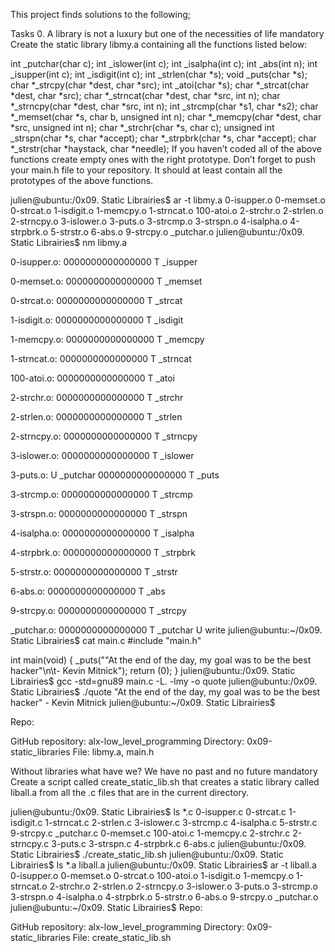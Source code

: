 This project finds solutions to the following;



Tasks 0. A library is not a luxury but one of the necessities of life mandatory Create the static library libmy.a containing all the functions listed below:



int _putchar(char c); int _islower(int c); int _isalpha(int c); int _abs(int n); int _isupper(int c); int _isdigit(int c); int _strlen(char *s); void _puts(char *s); char *_strcpy(char *dest, char *src); int _atoi(char *s); char *_strcat(char *dest, char *src); char *_strncat(char *dest, char *src, int n); char *_strncpy(char *dest, char *src, int n); int _strcmp(char *s1, char *s2); char *_memset(char *s, char b, unsigned int n); char *_memcpy(char *dest, char *src, unsigned int n); char *_strchr(char *s, char c); unsigned int _strspn(char *s, char *accept); char *_strpbrk(char *s, char *accept); char *_strstr(char *haystack, char *needle); If you haven’t coded all of the above functions create empty ones with the right prototype. Don’t forget to push your main.h file to your repository. It should at least contain all the prototypes of the above functions.



julien@ubuntu:/0x09. Static Librairies$ ar -t libmy.a 0-isupper.o 0-memset.o 0-strcat.o 1-isdigit.o 1-memcpy.o 1-strncat.o 100-atoi.o 2-strchr.o 2-strlen.o 2-strncpy.o 3-islower.o 3-puts.o 3-strcmp.o 3-strspn.o 4-isalpha.o 4-strpbrk.o 5-strstr.o 6-abs.o 9-strcpy.o _putchar.o julien@ubuntu:/0x09. Static Librairies$ nm libmy.a



0-isupper.o: 0000000000000000 T _isupper



0-memset.o: 0000000000000000 T _memset



0-strcat.o: 0000000000000000 T _strcat



1-isdigit.o: 0000000000000000 T _isdigit



1-memcpy.o: 0000000000000000 T _memcpy



1-strncat.o: 0000000000000000 T _strncat



100-atoi.o: 0000000000000000 T _atoi



2-strchr.o: 0000000000000000 T _strchr



2-strlen.o: 0000000000000000 T _strlen



2-strncpy.o: 0000000000000000 T _strncpy



3-islower.o: 0000000000000000 T _islower



3-puts.o: U _putchar 0000000000000000 T _puts



3-strcmp.o: 0000000000000000 T _strcmp



3-strspn.o: 0000000000000000 T _strspn



4-isalpha.o: 0000000000000000 T _isalpha



4-strpbrk.o: 0000000000000000 T _strpbrk



5-strstr.o: 0000000000000000 T _strstr



6-abs.o: 0000000000000000 T _abs



9-strcpy.o: 0000000000000000 T _strcpy



_putchar.o: 0000000000000000 T _putchar U write julien@ubuntu:~/0x09. Static Librairies$ cat main.c #include "main.h"



int main(void) { _puts(""At the end of the day, my goal was to be the best hacker"\n\t- Kevin Mitnick"); return (0); } julien@ubuntu:/0x09. Static Librairies$ gcc -std=gnu89 main.c -L. -lmy -o quote julien@ubuntu:/0x09. Static Librairies$ ./quote "At the end of the day, my goal was to be the best hacker" - Kevin Mitnick julien@ubuntu:~/0x09. Static Librairies$



Repo:



GitHub repository: alx-low_level_programming Directory: 0x09-static_libraries File: libmy.a, main.h



Without libraries what have we? We have no past and no future mandatory Create a script called create_static_lib.sh that creates a static library called liball.a from all the .c files that are in the current directory.

julien@ubuntu:/0x09. Static Librairies$ ls *.c 0-isupper.c 0-strcat.c 1-isdigit.c 1-strncat.c 2-strlen.c 3-islower.c 3-strcmp.c 4-isalpha.c 5-strstr.c 9-strcpy.c _putchar.c 0-memset.c 100-atoi.c 1-memcpy.c 2-strchr.c 2-strncpy.c 3-puts.c 3-strspn.c 4-strpbrk.c 6-abs.c julien@ubuntu:/0x09. Static Librairies$ ./create_static_lib.sh julien@ubuntu:/0x09. Static Librairies$ ls *.a liball.a julien@ubuntu:/0x09. Static Librairies$ ar -t liball.a 0-isupper.o 0-memset.o 0-strcat.o 100-atoi.o 1-isdigit.o 1-memcpy.o 1-strncat.o 2-strchr.o 2-strlen.o 2-strncpy.o 3-islower.o 3-puts.o 3-strcmp.o 3-strspn.o 4-isalpha.o 4-strpbrk.o 5-strstr.o 6-abs.o 9-strcpy.o _putchar.o julien@ubuntu:~/0x09. Static Librairies$ Repo:



GitHub repository: alx-low_level_programming Directory: 0x09-static_libraries File: create_static_lib.sh
